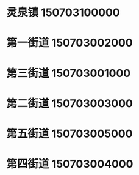 # 灵泉镇 150703100000
# 第一街道 150703002000
# 第三街道 150703001000
# 第二街道 150703003000
# 第五街道 150703005000
# 第四街道 150703004000
